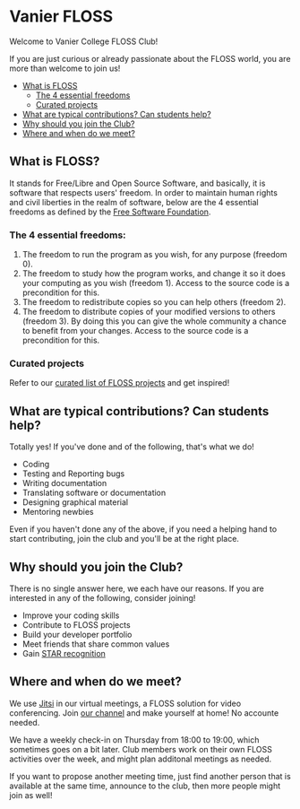 # Vanier FLOSS

Welcome to Vanier College FLOSS Club!

If you are just curious or already passionate about the FLOSS world, you are
more than welcome to join us!

 * [What is FLOSS](#what)  
   * [The 4 essential freedoms](#freedoms) 
   * [Curated projects](#projects) 
 * [What are typical contributions? Can students help?](#contributions)
 * [Why should you join the Club?](#why)
 * [Where and when do we meet?](#meetings)  


<a name="what" />

## What is FLOSS?

It stands for Free/Libre and Open Source Software, and basically, it is software that respects users' freedom. In order to maintain human rights and civil liberties in the realm of software, below are the 4 essential freedoms as defined by the [Free Software Foundation](https://www.gnu.org/philosophy/free-sw.html).

<a name="freedoms" />

### The 4 essential freedoms: 

  1. The freedom to run the program as you wish, for any purpose (freedom 0).
  2. The freedom to study how the program works, and change it so it does your computing as you wish (freedom 1). Access to the source code is a precondition for this.
  3. The freedom to redistribute copies so you can help others (freedom 2).
  4. The freedom to distribute copies of your modified versions to others (freedom 3). By doing this you can give the whole community a chance to benefit from your changes. Access to the source code is a precondition for this.

<a name="projects" />

### Curated projects

Refer to our [curated list of FLOSS projects](projects.md) and get inspired!

<a name="contributions" />

## What are typical contributions? Can students help?

Totally yes! If you've done and of the following, that's what we do!

 * Coding
 * Testing and Reporting bugs
 * Writing documentation
 * Translating software or documentation
 * Designing graphical material
 * Mentoring newbies

Even if you haven't done any of the above, if you need a helping hand to start
contributing, join the club and you'll be at the right place.

<a name="why" />

## Why should you join the Club?

There is no single answer here, we each have our reasons. If you are interested
in any of the following, consider joining!

 * Improve your coding skills
 * Contribute to FLOSS projects
 * Build your developer portfolio
 * Meet friends that share common values
 * Gain [STAR recognition](https://www.vaniercollege.qc.ca/star-program/)

<a name="meetings" />

## Where and when do we meet?

We use [Jitsi](https://meet.jit.si/) in our virtual meetings, a FLOSS solution
for video conferencing. Join [our channel](https://meet.jit.si/vanierFLOSS) and
make yourself at home! No accounte needed.

We have a weekly check-in on Thursday from 18:00 to 19:00, which
sometimes goes on a bit later. Club members work on their own FLOSS
activities over the week, and might plan additonal meetings as needed.

If you want to propose another meeting time, just find another person that is
available at the same time, announce to the club, then more people might
join as well!
